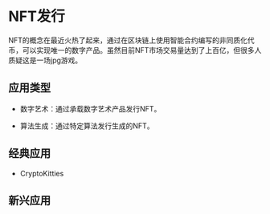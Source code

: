 # NFT发行

NFT的概念在最近火热了起来，通过在区块链上使用智能合约编写的非同质化代币，可以实现唯一的数字产品。虽然目前NFT市场交易量达到了上百亿，但很多人质疑这是一场jpg游戏。

## 应用类型

- 数字艺术：通过承载数字艺术产品发行NFT。

- 算法生成：通过特定算法发行生成的NFT。

## 经典应用

- CryptoKitties

## 新兴应用